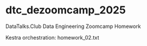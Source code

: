 # dtc_dezoomcamp_2025
DataTalks.Club Data Engineering Zoomcamp Homework

Kestra orchestration: homework_02.txt
